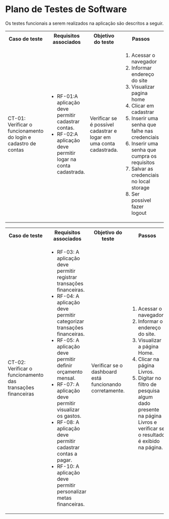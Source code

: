 # Plano de Testes de Software

Os testes funcionais a serem realizados na aplicação são descritos a seguir.

<table>
 <tr>
  <th>Caso de teste</th>
  <th>Requisitos associados</th>
  <th>Objetivo do teste</th>
  <th>Passos</th>
  <th>Critérios de êxito</th>
  <th>Responsável</th>
 </tr>
 <tr>
  <td>CT-01: Verificar o funcionamento do login e cadastro de contas</td>
  <td>
   <ul>
    <li>RF-01:A aplicação deve permitir cadastrar contas.</li>
   <li>RF-02:A aplicação deve permitir logar na conta cadastrada.</li>
   </ul>
  </td>
  <td>Verificar se é possível cadastrar e logar em uma conta cadastrada.</td>
  <td>
   <ol>
  <li>Acessar o navegador</li>
  <li>Informar endereço do site</li>
  <li>Visualizar pagina home</li>
  <li>Clicar em cadastrar</li>
  <li>Inserir uma senha que falhe nas credenciais</li>
  <li>Inserir uma senha que cumpra os requisitos</li>
  <li>Salvar as credenciais no local storage</li>
  <li>Ser possivel fazer logout</li>

   </ol>
   </td>
  <td>Deve permitir cadastrar e logar na conta cadastrada com sucesso.</td>
  <td>Bruno</td>
 </tr>
</table>

<table>
 <tr>
  <th>Caso de teste</th>
  <th>Requisitos associados</th>
  <th>Objetivo do teste</th>
  <th>Passos</th>
  <th>Critérios de êxito</th>
  <th>Responsável</th>
 </tr>
 <tr>
  <td>CT-02: Verificar o funcionamento das transações financeiras</td>
  <td>
   <ul>
    <li>RF-03:	A aplicação deve permitir registrar transações financeiras.</li>
    <li>RF-04:	A aplicação deve permitir categorizar transações financeiras.</li>
    <li>RF-05:	A aplicação deve permitir definir orçamento mensal.</li>
    <li>RF-07:	A aplicação deve permitir visualizar os gastos.</li>
    <li>RF-08:	A aplicação deve permitir cadastrar contas a pagar.</li>
    <li>RF-10:	A aplicação deve permitir personalizar metas financeiras.</li>
   </ul>
  </td>
  <td>Verificar se o dashboard está funcionando corretamente.</td>
  <td>
   <ol>
    <li>Acessar o navegador.</li>
    <li>Informar o endereço do site.</li>
    <li>Visualizar a página Home.</li>
    <li>Clicar na página Livros.</li>
    <li>Digitar no filtro de pesquisa algum dado presente na página Livros e verificar se o resultado é exibido na página.</li>
   </ol>
   </td>
  <td>Deve permitir acessar o dashboard e fazer as funcionalidades descritas.</td>
  <td>Rafael</td>
 </tr>
</table>
